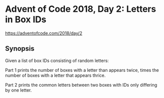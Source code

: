 # Advent of Code 2018, Day 2: Letters in Box IDs

https://adventofcode.com/2018/day/2

## Synopsis

Given a list of box IDs consisting of random letters:

Part 1 prints the number of boxes with a letter than appears twice, times the number of boxes with a letter that appears thrice.

Part 2 prints the common letters between two boxes with IDs only differing by one letter.
